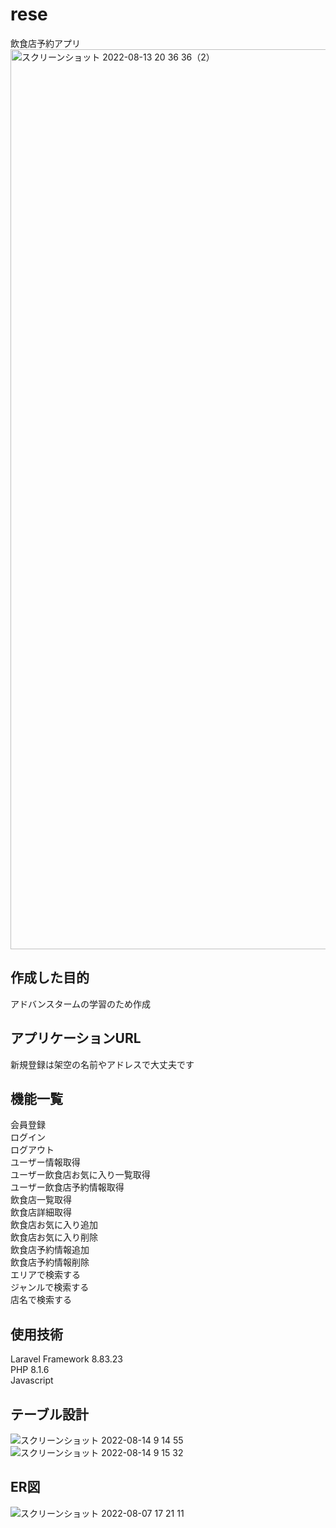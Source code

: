# rese
飲食店予約アプリ
<img width="1440" alt="スクリーンショット 2022-08-13 20 36 36（2）" src="https://user-images.githubusercontent.com/104364543/184491124-9c12d741-f354-4e0c-8a96-e16d1c7507ed.png">

## 作成した目的
アドバンスタームの学習のため作成

## アプリケーションURL
新規登録は架空の名前やアドレスで大丈夫です

## 機能一覧
会員登録  
ログイン  
ログアウト  
ユーザー情報取得  
ユーザー飲食店お気に入り一覧取得  
ユーザー飲食店予約情報取得  
飲食店一覧取得  
飲食店詳細取得  
飲食店お気に入り追加  
飲食店お気に入り削除  
飲食店予約情報追加  
飲食店予約情報削除  
エリアで検索する  
ジャンルで検索する  
店名で検索する  

## 使用技術
Laravel Framework 8.83.23  
PHP 8.1.6  
Javascript  

## テーブル設計
![スクリーンショット 2022-08-14 9 14 55](https://user-images.githubusercontent.com/104364543/184517517-4399b014-f4ab-4b91-944f-b951e67ff053.png)
![スクリーンショット 2022-08-14 9 15 32](https://user-images.githubusercontent.com/104364543/184517521-15438276-1084-4296-848e-d8c0dab84742.png)

## ER図
![スクリーンショット 2022-08-07 17 21 11](https://user-images.githubusercontent.com/104364543/184517543-fede9730-11e2-47b4-955e-5dedd38e6219.png)
